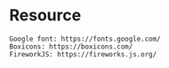# Resource

    Google font: https://fonts.google.com/
    Boxicons: https://boxicons.com/
    FireworkJS: https://fireworks.js.org/